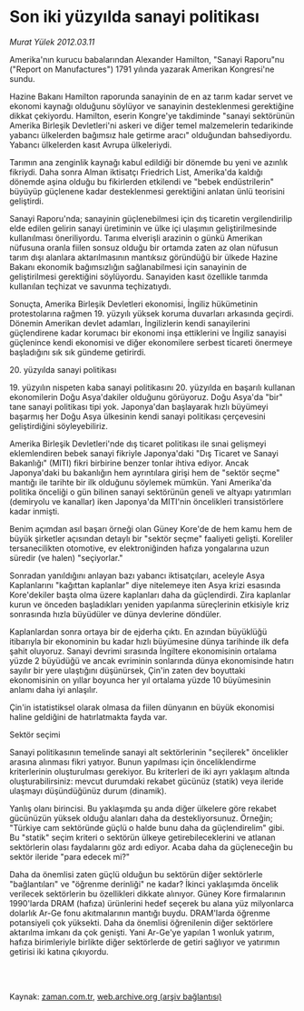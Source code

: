 # Son iki yüzyılda sanayi politikası

*Murat Yülek 2012.03.11*

<td class="columnist-detail">
<p>Amerika'nın kurucu babalarından Alexander Hamilton, "Sanayi Raporu"nu ("Report on Manufactures") 1791 yılında yazarak Amerikan Kongresi'ne sundu.</p>
<p>
<div id="haberMetinDiv">
<p>Hazine Bakanı Hamilton raporunda sanayinin de en az tarım kadar servet ve ekonomi kaynağı olduğunu söylüyor ve sanayinin desteklenmesi gerektiğine dikkat çekiyordu. Hamilton, eserin Kongre'ye takdiminde "sanayi sektörünün Amerika Birleşik Devletleri'ni askeri ve diğer temel malzemelerin tedarikinde yabancı ülkelerden bağımsız hale getirme aracı" olduğundan bahsediyordu. Yabancı ülkelerden kasıt Avrupa ülkeleriydi.
<p>Tarımın ana zenginlik kaynağı kabul edildiği bir dönemde bu yeni ve azınlık fikriydi. Daha sonra Alman iktisatçı Friedrich List, Amerika'da kaldığı dönemde aşina olduğu bu fikirlerden etkilendi ve "bebek endüstrilerin" büyüyüp güçlenene kadar desteklenmesi gerektiğini anlatan ünlü teorisini geliştirdi.
<p>Sanayi Raporu'nda; sanayinin güçlenebilmesi için dış ticaretin vergilendirilip elde edilen gelirin sanayi üretiminin ve ülke içi ulaşımın geliştirilmesinde kullanılması öneriliyordu. Tarıma elverişli arazinin o günkü Amerikan nüfusuna oranla fiilen sonsuz olduğu bir ortamda zaten az olan nüfusun tarım dışı alanlara aktarılmasının mantıksız göründüğü bir ülkede Hazine Bakanı ekonomik bağımsızlığın sağlanabilmesi için sanayinin de geliştirilmesi gerektiğini söylüyordu. Sanayiden kasıt özellikle tarımda kullanılan teçhizat ve savunma teçhizatıydı.
<p>Sonuçta, Amerika Birleşik Devletleri ekonomisi, İngiliz hükümetinin protestolarına rağmen 19. yüzyılı yüksek koruma duvarları arkasında geçirdi. Dönemin Amerikan devlet adamları, İngilizlerin kendi sanayilerini güçlendirene kadar korumacı bir ekonomi inşa ettiklerini ve İngiliz sanayisi güçlenince kendi ekonomisi ve diğer ekonomilere serbest ticareti önermeye başladığını sık sık gündeme getirirdi.
<p>20. yüzyılda sanayi politikası
<p>19. yüzyılın nispeten kaba sanayi politikasını 20. yüzyılda en başarılı kullanan ekonomilerin Doğu Asya'dakiler olduğunu görüyoruz. Doğu Asya'da "bir" tane sanayi politikası tipi yok. Japonya'dan başlayarak hızlı büyümeyi başarmış her Doğu Asya ülkesinin kendi sanayi politikası çerçevesini geliştirdiğini söyleyebiliriz.
<p>Amerika Birleşik Devletleri'nde dış ticaret politikası ile sınai gelişmeyi eklemlendiren bebek sanayi fikriyle Japonya'daki "Dış Ticaret ve Sanayi Bakanlığı" (MITI) fikri birbirine benzer tonlar ihtiva ediyor. Ancak Japonya'daki bu bakanlığın hem ayrıntılara girişi hem de "sektör seçme" mantığı ile tarihte bir ilk olduğunu söylemek mümkün. Yani Amerika'da politika önceliği o gün bilinen sanayi sektörünün geneli ve altyapı yatırımları (demiryolu ve kanallar) iken Japonya'da MITI'nin öncelikleri transistörlere kadar inmişti.
<p>Benim açımdan asıl başarı örneği olan Güney Kore'de de hem kamu hem de büyük şirketler açısından detaylı bir "sektör seçme" faaliyeti gelişti. Koreliler tersanecilikten otomotive, ev elektroniğinden hafıza yongalarına uzun süredir (ve halen) "seçiyorlar."
<p>Sonradan yanıldığını anlayan bazı yabancı iktisatçıları, aceleyle Asya Kaplanlarını "kağıttan kaplanlar" diye nitelemeye iten Asya krizi esasında Kore'dekiler başta olma üzere kaplanları daha da güçlendirdi. Zira kaplanlar kurun ve önceden başladıkları yeniden yapılanma süreçlerinin etkisiyle kriz sonrasında hızla büyüdüler ve dünya devlerine döndüler.
<p>Kaplanlardan sonra ortaya bir de ejderha çıktı. En azından büyüklüğü itibarıyla bir ekonominin bu kadar hızlı büyümesine dünya tarihinde ilk defa şahit oluyoruz. Sanayi devrimi sırasında İngiltere ekonomisinin ortalama yüzde 2 büyüdüğü ve ancak evriminin sonlarında dünya ekonomisinde hatırı sayılır bir yere ulaştığını düşünürsek, Çin'in zaten dev boyuttaki ekonomisinin on yıllar boyunca her yıl ortalama yüzde 10 büyümesinin anlamı daha iyi anlaşılır.
<p>Çin'in istatistiksel olarak olmasa da fiilen dünyanın en büyük ekonomisi haline geldiğini de hatırlatmakta fayda var.
<p>Sektör seçimi
<p>Sanayi politikasının temelinde sanayi alt sektörlerinin "seçilerek" öncelikler arasına alınması fikri yatıyor. Bunun yapılması için önceliklendirme kriterlerinin oluşturulması gerekiyor. Bu kriterleri de iki ayrı yaklaşım altında oluşturabilirsiniz: mevcut durumdaki rekabet gücünüz (statik) veya ileride ulaşmayı düşündüğünüz durum (dinamik).
<p>Yanlış olanı birincisi. Bu yaklaşımda şu anda diğer ülkelere göre rekabet gücünüzün yüksek olduğu alanları daha da destekliyorsunuz. Örneğin; "Türkiye cam sektöründe güçlü o halde bunu daha da güçlendirelim" gibi. Bu "statik" seçim kriteri o sektörün ülkeye getirebileceklerini ve atlanan sektörlerin olası faydalarını göz ardı ediyor. Acaba daha da güçleneceğin bu sektör ileride "para edecek mi?"
<p>Daha da önemlisi zaten güçlü olduğun bu sektörün diğer sektörlerle "bağlantıları" ve "öğrenme derinliği" ne kadar? İkinci yaklaşımda öncelik verilecek sektörlerin bu özellikleri dikkate alınıyor. Güney Kore firmalarının 1990'larda DRAM (hafıza) ürünlerini hedef seçerek bu alana yüz milyonlarca dolarlık Ar-Ge fonu akıtmalarının mantığı buydu. DRAM'larda öğrenme potansiyeli çok yüksekti. Daha da önemlisi öğrenilenin diğer sektörlere aktarılma imkanı da çok genişti. Yani Ar-Ge'ye yapılan 1 wonluk yatırım, hafıza birimleriyle birlikte diğer sektörlerde de getiri sağlıyor ve yatırımın getirisi iki katına çıkıyordu.</p></p></p></p></p></p></p></p></p></p></p></p></p></p></p></div>
</p>


<p><br>
		 </br></p></td>

Kaynak: [zaman.com.tr](http://zaman.com.tr/yazar.do?yazino=1257269), [web.archive.org (arşiv bağlantısı)](http://web.archive.org/web/20120312101103/http://zaman.com.tr:80/yazar.do?yazino=1257269)
